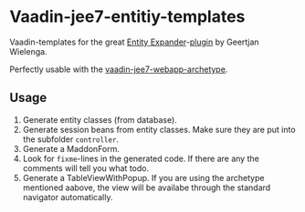 # Vaadin-jee7-entitiy-templates

Vaadin-templates for the great [Entity Expander](https://blogs.oracle.com/geertjan/entry/entity_expander_for_netbeans_ide)-[plugin](http://plugins.netbeans.org/plugin/53874/entityexpander) by Geertjan Wielenga.

Perfectly usable with the [vaadin-jee7-webapp-archetype](https://github.com/vonloxley/vaadin-jee7-webapp-archetype).

## Usage
1. Generate entity classes (from database).
2. Generate session beans from entity classes. Make sure they are put into the subfolder `controller`.
3. Generate a MaddonForm.
4. Look for `fixme`-lines in the generated code. If there are any the comments will tell you what todo.
5. Generate a TableViewWithPopup. If you are using the archetype mentioned aabove, the view will be availabe through the standard navigator automatically.

